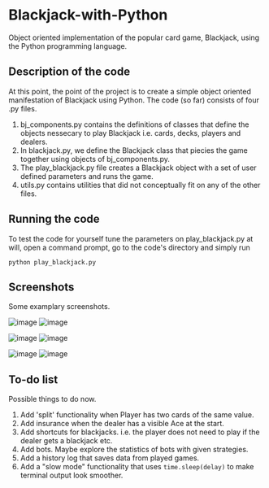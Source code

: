 # Blackjack-with-Python
Object oriented implementation of the popular card game, Blackjack, using the Python programming language.

## Description of the code
At this point, the point of the project is to create a simple object oriented manifestation of Blackjack using Python. The code (so far) consists of four .py files.
1. bj_components.py contains the definitions of classes that define the objects nessecary to play Blackjack i.e. cards, decks, players and dealers.
2. In blackjack.py, we define the Blackjack class that piecies the game together using objects of bj_components.py.
3. The play_blackjack.py file creates a Blackjack object with a set of user defined parameters and runs the game.
4. utils.py contains utilities that did not conceptually fit on any of the other files.

## Running the code
To test the code for yourself tune the parameters on play_blackjack.py at will, open a command prompt, go to the code's directory and simply run

```
python play_blackjack.py
```

## Screenshots
Some examplary screenshots.

![image](https://github.com/user-attachments/assets/f20d92ee-20a5-4f20-b8a3-1de5d13faff6) ![image](https://github.com/user-attachments/assets/06ec7100-9962-4120-a9b4-3d2963b2ea2c)

![image](https://github.com/user-attachments/assets/2dc118f5-9663-4bdc-ac81-5b2a432d6064) ![image](https://github.com/user-attachments/assets/08fa8b86-2dbe-40b4-80f2-584cccbdcb67)

![image](https://github.com/user-attachments/assets/363d5782-e60e-40da-bae7-f73b1179f40c) ![image](https://github.com/user-attachments/assets/976a0714-7e59-454d-a7af-527f1323304a)





## To-do list
Possible things to do now.
1. Add 'split' functionality when Player has two cards of the same value.
2. Add insurance when the dealer has a visible Ace at the start.
3. Add shortcuts for blackjacks. i.e. the player does not need to play if the dealer gets a blackjack etc.
4. Add bots. Maybe explore the statistics of bots with given strategies.
5. Add a history log that saves data from played games.
6. Add a "slow mode" functionality that uses ```time.sleep(delay)``` to make terminal output look smoother.







